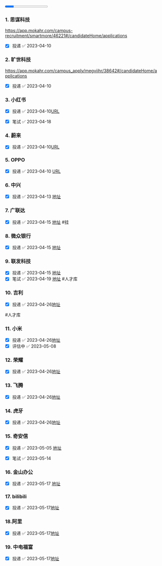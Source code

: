 <progress value="10" max="50"></progress>


### 1. 思谋科技
https://app.mokahr.com/campus-recruitment/smartmore/46221#/candidateHome/applications    
- [x] 投递 ✅ 2023-04-10



### 2. 旷世科技
https://app.mokahr.com/campus_apply/megviihr/38642#/candidateHome/applications
- [x] 投递 ✅ 2023-04-10



### 3. 小红书
- [x] 投递 ✅ 2023-04-10[URL](https://job.xiaohongshu.com/record/campus)
- [x] 笔试 ✅ 2023-04-18 




### 4. 蔚来
- [x] 投递 ✅ 2023-04-10[URL](https://nio.jobs.feishu.cn/referral/campus/position/application?token=MzsxNjgxMDEwNDY0MTU0OzY5ODI3MjY2NDg3ODU2ODM5OTk7MA)



### 5. OPPO
- [x] 投递 ✅ 2023-04-10 [URL](https://careers.oppo.com/campus/record)




### 6. 中兴
- [x] 投递 ✅ 2023-04-13 [地址](https://app.mokahr.com/campus-recruitment/zte/46903#/candidateHome/applications)



### 7. 广联达
- [x] 投递 ✅ 2023-04-15 [地址](https://app.mokahr.com/campus-recruitment/glodon/91966?sourceToken=e985f8ede5446c291e29ea0ea51bde4a#/candidateHome/applications) 
#挂


### 8. 微众银行
- [x] 投递 ✅ 2023-04-15 [地址](https://app-tc.mokahr.com/campus-recruitment/webankhr/18005#/candidateHome/applications)



### 9. 联发科技
- [x] 投递 ✅ 2023-04-15 [地址](https://mediatek.zhiye.com/personal/deliveryRecord)
- [x] 笔试 ✅ 2023-04-19 [地址](https://pro-sch-exam-new.oxcoder.com.cn/#/confirm-join?cid=1840&eid=41971&sid=2243078&code=921229)
#人才库 

### 10. 吉利
- [x] 投递 ✅ 2023-04-26[地址](https://campus.geely.com/hcm-web/#/ucenter/cmine)

#人才库

### **11. 小米**    
- [x] 投递 ✅ 2023-04-26[地址](https://xiaomi.jobs.f.mioffice.cn/internship/position/application?spread=6AA3R7B)
- [x] 评估中 ✅ 2023-05-08

### 12. 荣耀
- [x] 投递 ✅ 2023-04-26[地址](https://career.hihonor.com/SU61b9b9992f9d24431f5050a5/pb/account.html#/myDeliver)


### 13. 飞腾
- [x] 投递 ✅ 2023-04-26[地址](https://www.wjx.top/vm/OtY5kGP.aspx)

### 14. 虎牙
- [x] 投递 ✅ 2023-04-26[地址](https://app.mokahr.com/campus_apply/huya/4112#/candidateHome/applications)


### 15. 奇安信
- [x] 投递 ✅ 2023-05-05 [地址](https://app.mokahr.com/campus-recruitment/qianxin/29182#/candidateHome/applications)

- [x] 笔试 ✅ 2023-05-14



### 16. 金山办公
- [x] 投递 ✅ 2023-05-17 [地址](https://join.wps.cn/campus-recruitment/wps/41436#/candidateHome/applications)

### 17. bilibili
- [x] 投递 ✅ 2023-05-17[地址](https://jobs.bilibili.com/campus/records)

### 18.阿里
- [x] 投递 ✅ 2023-05-17[地址](https://talent.alibaba.com/personal/campus-application?lang=zh)

### 19. 中电福富
- [x] 投递 ✅ 2023-05-17[地址](http://zhaopin.ffcs.cn:6688/recruitment/frontend-client/index.html#/my-position)